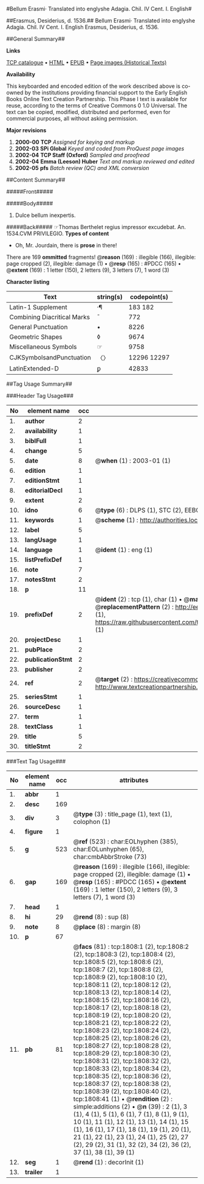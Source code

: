 #Bellum Erasmi· Translated into englyshe Adagia. Chil. IV Cent. I. English#

##Erasmus, Desiderius, d. 1536.##
Bellum Erasmi· Translated into englyshe
Adagia. Chil. IV Cent. I. English
Erasmus, Desiderius, d. 1536.

##General Summary##

**Links**

[TCP catalogue](http://www.ota.ox.ac.uk/tcp/)  • 
[HTML](http://tei.it.ox.ac.uk/tcp/Texts-HTML/free/A00/A00320.html)  • 
[EPUB](http://tei.it.ox.ac.uk/tcp/Texts-EPUB/free/A00/A00320.epub) • 
[Page images (Historical Texts)](https://data.historicaltexts.jisc.ac.uk/view?pubId=eebo-99837483e&pageId=eebo-99837483e-1808-1)

**Availability**

This keyboarded and encoded edition of the
	       work described above is co-owned by the institutions
	       providing financial support to the Early English Books
	       Online Text Creation Partnership. This Phase I text is
	       available for reuse, according to the terms of Creative
	       Commons 0 1.0 Universal. The text can be copied,
	       modified, distributed and performed, even for
	       commercial purposes, all without asking permission.

**Major revisions**

1. __2000-00__ __TCP__ *Assigned for keying and markup*
1. __2002-03__ __SPi Global__ *Keyed and coded from ProQuest page images*
1. __2002-04__ __TCP Staff (Oxford)__ *Sampled and proofread*
1. __2002-04__ __Emma (Leeson) Huber__ *Text and markup reviewed and edited*
1. __2002-05__ __pfs__ *Batch review (QC) and XML conversion*

##Content Summary##

#####Front#####

#####Body#####

1. Dulce bellum inexpertis.

#####Back#####
☞Thomas Berthelet regius impressor excudebat. An. 1534.CVM PRIVILEGIO.
**Types of content**

  * Oh, Mr. Jourdain, there is **prose** in there!

There are 169 **ommitted** fragments! 
 @__reason__ (169) : illegible (166), illegible: page cropped (2), illegible: damage (1)  •  @__resp__ (165) : #PDCC (165)  •  @__extent__ (169) : 1 letter (150), 2 letters (9), 3 letters (7), 1 word (3)

**Character listing**


|Text|string(s)|codepoint(s)|
|---|---|---|
|Latin-1 Supplement|·¶|183 182|
|Combining             Diacritical Marks|̄|772|
|General Punctuation|•|8226|
|Geometric Shapes|◊|9674|
|Miscellaneous Symbols|☞|9758|
|CJKSymbolsandPunctuation|〈〉|12296 12297|
|LatinExtended-D|ꝑ|42833|

##Tag Usage Summary##

###Header Tag Usage###

|No|element name|occ|attributes|
|---|---|---|---|
|1.|__author__|2||
|2.|__availability__|1||
|3.|__biblFull__|1||
|4.|__change__|5||
|5.|__date__|8| @__when__ (1) : 2003-01 (1)|
|6.|__edition__|1||
|7.|__editionStmt__|1||
|8.|__editorialDecl__|1||
|9.|__extent__|2||
|10.|__idno__|6| @__type__ (6) : DLPS (1), STC (2), EEBO-CITATION (1), PROQUEST (1), VID (1)|
|11.|__keywords__|1| @__scheme__ (1) : http://authorities.loc.gov/ (1)|
|12.|__label__|5||
|13.|__langUsage__|1||
|14.|__language__|1| @__ident__ (1) : eng (1)|
|15.|__listPrefixDef__|1||
|16.|__note__|7||
|17.|__notesStmt__|2||
|18.|__p__|11||
|19.|__prefixDef__|2| @__ident__ (2) : tcp (1), char (1)  •  @__matchPattern__ (2) : ([0-9\-]+):([0-9IVX]+) (1), (.+) (1)  •  @__replacementPattern__ (2) : http://eebo.chadwyck.com/downloadtiff?vid=$1&page=$2 (1), https://raw.githubusercontent.com/textcreationpartnership/Texts/master/tcpchars.xml#$1 (1)|
|20.|__projectDesc__|1||
|21.|__pubPlace__|2||
|22.|__publicationStmt__|2||
|23.|__publisher__|2||
|24.|__ref__|2| @__target__ (2) : https://creativecommons.org/publicdomain/zero/1.0/ (1), http://www.textcreationpartnership.org/docs/. (1)|
|25.|__seriesStmt__|1||
|26.|__sourceDesc__|1||
|27.|__term__|1||
|28.|__textClass__|1||
|29.|__title__|5||
|30.|__titleStmt__|2||


###Text Tag Usage###

|No|element name|occ|attributes|
|---|---|---|---|
|1.|__abbr__|1||
|2.|__desc__|169||
|3.|__div__|3| @__type__ (3) : title_page (1), text (1), colophon (1)|
|4.|__figure__|1||
|5.|__g__|523| @__ref__ (523) : char:EOLhyphen (385), char:EOLunhyphen (65), char:cmbAbbrStroke (73)|
|6.|__gap__|169| @__reason__ (169) : illegible (166), illegible: page cropped (2), illegible: damage (1)  •  @__resp__ (165) : #PDCC (165)  •  @__extent__ (169) : 1 letter (150), 2 letters (9), 3 letters (7), 1 word (3)|
|7.|__head__|1||
|8.|__hi__|29| @__rend__ (8) : sup (8)|
|9.|__note__|8| @__place__ (8) : margin (8)|
|10.|__p__|67||
|11.|__pb__|81| @__facs__ (81) : tcp:1808:1 (2), tcp:1808:2 (2), tcp:1808:3 (2), tcp:1808:4 (2), tcp:1808:5 (2), tcp:1808:6 (2), tcp:1808:7 (2), tcp:1808:8 (2), tcp:1808:9 (2), tcp:1808:10 (2), tcp:1808:11 (2), tcp:1808:12 (2), tcp:1808:13 (2), tcp:1808:14 (2), tcp:1808:15 (2), tcp:1808:16 (2), tcp:1808:17 (2), tcp:1808:18 (2), tcp:1808:19 (2), tcp:1808:20 (2), tcp:1808:21 (2), tcp:1808:22 (2), tcp:1808:23 (2), tcp:1808:24 (2), tcp:1808:25 (2), tcp:1808:26 (2), tcp:1808:27 (2), tcp:1808:28 (2), tcp:1808:29 (2), tcp:1808:30 (2), tcp:1808:31 (2), tcp:1808:32 (2), tcp:1808:33 (2), tcp:1808:34 (2), tcp:1808:35 (2), tcp:1808:36 (2), tcp:1808:37 (2), tcp:1808:38 (2), tcp:1808:39 (2), tcp:1808:40 (2), tcp:1808:41 (1)  •  @__rendition__ (2) : simple:additions (2)  •  @__n__ (39) : 2 (1), 3 (1), 4 (1), 5 (1), 6 (1), 7 (1), 8 (1), 9 (1), 10 (1), 11 (1), 12 (1), 13 (1), 14 (1), 15 (1), 16 (1), 17 (1), 18 (1), 19 (1), 20 (1), 21 (1), 22 (1), 23 (1), 24 (1), 25 (2), 27 (2), 29 (2), 31 (1), 32 (2), 34 (2), 36 (2), 37 (1), 38 (1), 39 (1)|
|12.|__seg__|1| @__rend__ (1) : decorInit (1)|
|13.|__trailer__|1||
